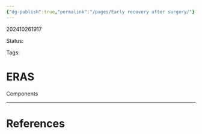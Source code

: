```yaml
---
{"dg-publish":true,"permalink":"/pages/Early recovery after surgery/"}
---
```



202410261917

Status: 

Tags: 

# ERAS
Components







___
# References
